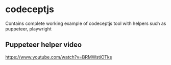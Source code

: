 # codeceptjs
Contains complete working example of codeceptjs tool with helpers such as puppeteer, playwright

## Puppeteer helper video
https://www.youtube.com/watch?v=BRMWstiOTks 
